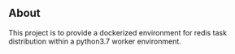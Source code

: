 ## About

This project is to provide a dockerized environment for redis task distribution within a python3.7 worker environment.
